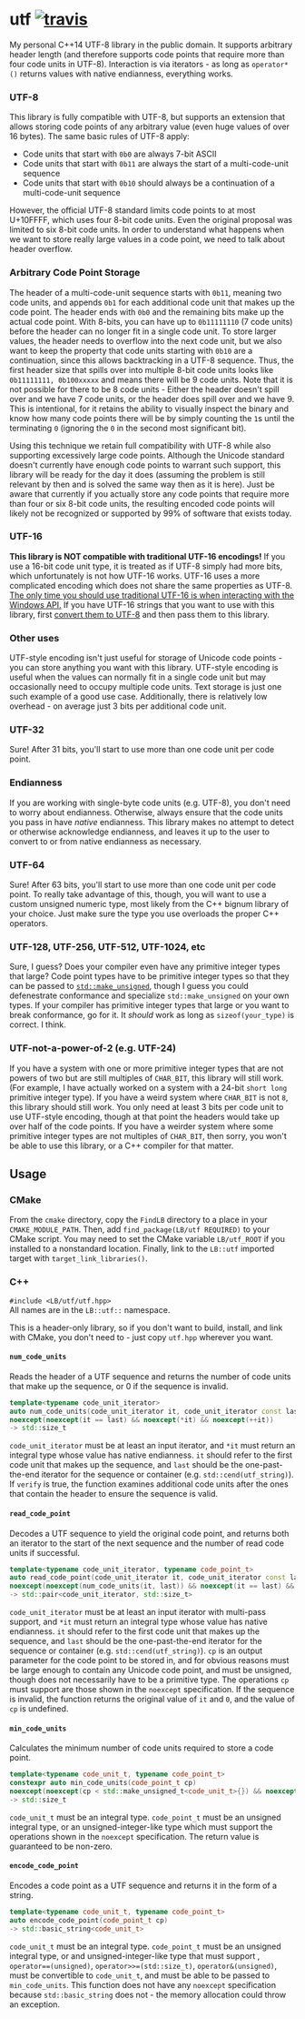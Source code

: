 utf [![travis](https://travis-ci.org/LB--/utf.svg?branch=0)](https://travis-ci.org/LB--/utf)
===

My personal C++14 UTF-8 library in the public domain.
It supports arbitrary header length (and therefore supports code points that require more than four code units in UTF-8).
Interaction is via iterators - as long as `operator*()` returns values with native endianness, everything works.

### UTF-8
This library is fully compatible with UTF-8, but supports an extension that allows storing code points of any arbitrary value (even huge values of over 16 bytes).
The same basic rules of UTF-8 apply:
* Code units that start with `0b0` are always 7-bit ASCII
* Code units that start with `0b11` are always the start of a multi-code-unit sequence
* Code units that start with `0b10` should always be a continuation of a multi-code-unit sequence

However, the official UTF-8 standard limits code points to at most U+10FFFF, which uses four 8-bit code units.
Even the original proposal was limited to six 8-bit code units.
In order to understand what happens when we want to store really large values in a code point, we need to talk about header overflow.

### Arbitrary Code Point Storage
The header of a multi-code-unit sequence starts with `0b11`, meaning two code units, and appends `0b1` for each additional code unit that makes up the code point.
The header ends with `0b0` and the remaining bits make up the actual code point.
With 8-bits, you can have up to `0b11111110` (7 code units) before the header can no longer fit in a single code unit.
To store larger values, the header needs to overflow into the next code unit, but we also want to keep the property that code units starting with `0b10` are a continuation, since this allows backtracking in a UTF-8 sequence.
Thus, the first header size that spills over into multiple 8-bit code units looks like `0b11111111, 0b100xxxxx` and means there will be 9 code units.
Note that it is not possible for there to be 8 code units - Either the header doesn't spill over and we have 7 code units, or the header does spill over and we have 9.
This is intentional, for it retains the ability to visually inspect the binary and know how many code points there will be by simply counting the `1`s until the terminating `0` (ignoring the `0` in the second most significant bit).

Using this technique we retain full compatibility with UTF-8 while also supporting excessively large code points.
Although the Unicode standard doesn't currently have enough code points to warrant such support, this library will be ready for the day it does (assuming the problem is still relevant by then and is solved the same way then as it is here).
Just be aware that currently if you actually store any code points that require more than four or six 8-bit code units, the resulting encoded code points will likely not be recognized or supported by 99% of software that exists today.

### UTF-16
**This library is NOT compatible with traditional UTF-16 encodings!**
If you use a 16-bit code unit type, it is treated as if UTF-8 simply had more bits, which unfortunately is not how UTF-16 works.
UTF-16 uses a more complicated encoding which does not share the same properties as UTF-8.
[The only time you should use traditional UTF-16 is when interacting with the Windows API.](http://utf8everywhere.org/#windows)
If you have UTF-16 strings that you want to use with this library, first [convert them to UTF-8](https://gist.github.com/LB--/735a911302ee9891a431514f6978e0a6) and then pass them to this library. 


### Other uses
UTF-style encoding isn't just useful for storage of Unicode code points - you can store anything you want with this library.
UTF-style encoding is useful when the values can normally fit in a single code unit but may occasionally need to occupy multiple code units.
Text storage is just one such example of a good use case.
Additionally, there is relatively low overhead - on average just 3 bits per additional code unit.

### UTF-32
Sure!
After 31 bits, you'll start to use more than one code unit per code point.

### Endianness
If you are working with single-byte code units (e.g. UTF-8), you don't need to worry about endianness.
Otherwise, always ensure that the code units you pass in have _native_ endianness.
This library makes no attempt to detect or otherwise acknowledge endianness, and leaves it up to the user to convert to or from native endianness as necessary.

### UTF-64
Sure!
After 63 bits, you'll start to use more than one code unit per code point.
To really take advantage of this, though, you will want to use a custom unsigned numeric type, most likely from the C++ bignum library of your choice.
Just make sure the type you use overloads the proper C++ operators.

### UTF-128, UTF-256, UTF-512, UTF-1024, etc
Sure, I guess?
Does your compiler even have any primitive integer types that large?
Code point types have to be primitive integer types so that they can be passed to [`std::make_unsigned`](http://en.cppreference.com/w/cpp/types/make_unsigned), though I guess you could defenestrate conformance and specialize `std::make_unsigned` on your own types.
If your compiler has primitive integer types that large or you want to break conformance, go for it.
It _should_ work as long as `sizeof(your_type)` is correct.
I think.

### UTF-not-a-power-of-2 (e.g. UTF-24)
If you have a system with one or more primitive integer types that are not powers of two but are still multiples of `CHAR_BIT`, this library will still work.
(For example, I have actually worked on a system with a 24-bit `short long` primitive integer type).
If you have a weird system where `CHAR_BIT` is not `8`, this library should still work.
You only need at least 3 bits per code unit to use UTF-style encoding, though at that point the headers would take up over half of the code points.
If you have a weirder system where some primitive integer types are not multiples of `CHAR_BIT`, then sorry, you won't be able to use this library, or a C++ compiler for that matter.

## Usage
### CMake
From the `cmake` directory, copy the `FindLB` directory to a place in your `CMAKE_MODULE_PATH`.
Then, add `find_package(LB/utf REQUIRED)` to your CMake script.
You may need to set the CMake variable `LB/utf_ROOT` if you installed to a nonstandard location.
Finally, link to the `LB::utf` imported target with `target_link_libraries()`.

### C++
`#include <LB/utf/utf.hpp>`  
All names are in the `LB::utf::` namespace.

This is a header-only library, so if you don't want to build, install, and link with CMake, you don't need to - just copy `utf.hpp` wherever you want.

#### `num_code_units`
Reads the header of a UTF sequence and returns the number of code units that make up the sequence, or 0 if the sequence is invalid.
```cpp
template<typename code_unit_iterator>
auto num_code_units(code_unit_iterator it, code_unit_iterator const last, bool verify = false)
noexcept(noexcept(it == last) && noexcept(*it) && noexcept(++it))
-> std::size_t
```
`code_unit_iterator` must be at least an input iterator, and `*it` must return an integral type whose value has native endianness.
`it` should refer to the first code unit that makes up the sequence, and `last` should be the one-past-the-end iterator for the sequence or container (e.g. `std::cend(utf_string)`).
If `verify` is true, the function examines additional code units after the ones that contain the header to ensure the sequence is valid.

#### `read_code_point`
Decodes a UTF sequence to yield the original code point, and returns both an iterator to the start of the next sequence and the number of read code units if successful.
```cpp
template<typename code_unit_iterator, typename code_point_t>
auto read_code_point(code_unit_iterator it, code_unit_iterator const last, code_point_t &cp)
noexcept(noexcept(num_code_units(it, last)) && noexcept(it == last) && noexcept(*it) && noexcept(++it) && std::is_nothrow_copy_constructible<code_unit_iterator>::value && noexcept(cp = *it) && noexcept(cp = {}) && noexcept(cp <<= std::size_t{}) && noexcept(cp |= unsigned_code_unit_t<code_unit_iterator>{}))
-> std::pair<code_unit_iterator, std::size_t>
```
`code_unit_iterator` must be at least an input iterator with multi-pass support, and `*it` must return an integral type whose value has native endianness.
`it` should refer to the first code unit that makes up the sequence, and `last` should be the one-past-the-end iterator for the sequence or container (e.g. `std::cend(utf_string)`).
`cp` is an output parameter for the code point to be stored in, and for obvious reasons must be large enough to contain any Unicode code point, and must be unsigned, though does not necessarily have to be a primitive type.
The operations `cp` must support are those shown in the `noexcept` specification.
If the sequence is invalid, the function returns the original value of `it` and `0`, and the value of `cp` is undefined.

#### `min_code_units`
Calculates the minimum number of code units required to store a code point.
```cpp
template<typename code_unit_t, typename code_point_t>
constexpr auto min_code_units(code_point_t cp)
noexcept(noexcept(cp < std::make_unsigned_t<code_unit_t>{}) && noexcept(!(cp == 0u)) && noexcept(cp >>= std::size_t{}))
-> std::size_t
```
`code_unit_t` must be an integral type.
`code_point_t` must be an unsigned integral type, or an unsigned-integer-like type which must support the operations shown in the `noexcept` specification.
The return value is guaranteed to be non-zero.

#### `encode_code_point`
Encodes a code point as a UTF sequence and returns it in the form of a string.
```cpp
template<typename code_unit_t, typename code_point_t>
auto encode_code_point(code_point_t cp)
-> std::basic_string<code_unit_t>
```
`code_unit_t` must be an integral type.
`code_point_t` must be an unsigned integral type, or and unsigned-integer-like type that must support , `operator==(unsigned)`, `operator>>=(std::size_t)`, `operator&(unsigned)`, must be convertible to `code_unit_t`, and must be able to be passed to `min_code_units`.
This function does not have any `noexcept` specification because `std::basic_string` does not - the memory allocation could throw an exception.
